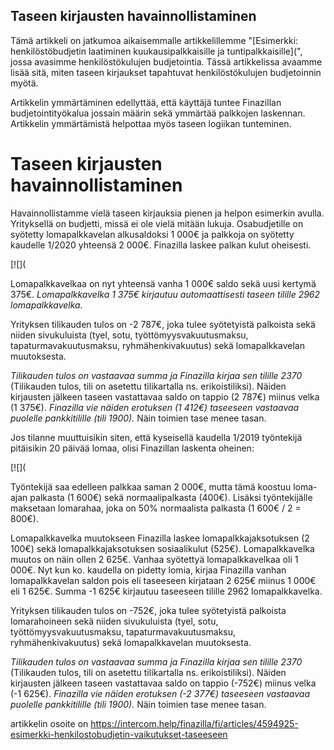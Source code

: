## Taseen kirjausten havainnollistaminen

Tämä artikkeli on jatkumoa aikaisemmalle artikkelillemme "[Esimerkki: henkilöstöbudjetin laatiminen kuukausipalkkaisille ja tuntipalkkaisille](", jossa avasimme henkilöstökulujen budjetointia. Tässä artikkelissa avaamme lisää sitä, miten taseen kirjaukset tapahtuvat henkilöstökulujen budjetoinnin myötä.

Artikkelin ymmärtäminen edellyttää, että käyttäjä tuntee Finazillan budjetointityökalua jossain määrin sekä ymmärtää palkkojen laskennan. Artikkelin ymmärtämistä helpottaa myös taseen logiikan tunteminen.

# **Taseen kirjausten havainnollistaminen**

Havainnollistamme vielä taseen kirjauksia pienen ja helpon esimerkin avulla. Yrityksellä on budjetti, missä ei ole vielä mitään lukuja. Osabudjetille on syötetty lomapalkkavelan alkusaldoksi 1 000€ ja palkkoja on syötetty kaudelle 1/2020 yhteensä 2 000€. Finazilla laskee palkan kulut oheisesti.

[![](

Lomapalkkavelkaa on nyt yhteensä vanha 1 000€ saldo sekä uusi kertymä 375€. *Lomapalkkavelka 1 375€ kirjautuu automaattisesti taseen tilille 2962 lomapalkkavelka.* 

Yrityksen tilikauden tulos on -2 787€, joka tulee syötetyistä palkoista sekä niiden sivukuluista (tyel, sotu, työttömyysvakuutusmaksu, tapaturmavakuutusmaksu, ryhmähenkivakuutus) sekä lomapalkkavelan muutoksesta.

*Tilikauden tulos on vastaavaa summa ja Finazilla kirjaa sen tilille 2370* (Tilikauden tulos, tili on asetettu tilikartalla ns. erikoistiliksi). Näiden kirjausten jälkeen taseen vastattavaa saldo on tappio (2 787€) miinus velka (1 375€). *Finazilla vie näiden erotuksen (1 412€) taseeseen vastaavaa puolelle pankkitilille (tili 1900).* Näin toimien tase menee tasan.

Jos tilanne muuttuisikin siten, että kyseisellä kaudella 1/2019 työntekijä pitäisikin 20 päivää lomaa, olisi Finazillan laskenta oheinen:

[![](

Työntekijä saa edelleen palkkaa saman 2 000€, mutta tämä koostuu loma-ajan palkasta (1 600€) sekä normaalipalkasta (400€). Lisäksi työntekijälle maksetaan lomarahaa, joka on 50% normaalista palkasta (1 600€ / 2 = 800€).

Lomapalkkavelka muutokseen Finazilla laskee lomapalkkajaksotuksen (2 100€) sekä lomapalkkajaksotuksen sosiaalikulut (525€). Lomapalkkavelka muutos on näin ollen 2 625€. Vanhaa syötettyä lomapalkkavelkaa oli 1 000€. Nyt kun ko. kaudella on pidetty lomia, kirjaa Finazilla vanhan lomapalkkavelan saldon pois eli taseeseen kirjataan 2 625€ miinus 1 000€ eli 1 625€. Summa -1 625€ kirjautuu taseeseen tilille 2962 lomapalkkavelka.

Yrityksen tilikauden tulos on -752€, joka tulee syötetyistä palkoista lomarahoineen sekä niiden sivukuluista (tyel, sotu, työttömyysvakuutusmaksu, tapaturmavakuutusmaksu, ryhmähenkivakuutus) sekä lomapalkkavelan muutoksesta.

*Tilikauden tulos on vastaavaa summa ja Finazilla kirjaa sen tilille 2370* (Tilikauden tulos, tili on asetettu tilikartalla ns. erikoistiliksi). Näiden kirjausten jälkeen taseen vastattavaa saldo on tappio (-752€) miinus velka (-1 625€). *Finazilla vie näiden erotuksen (-2 377€) taseeseen vastaavaa puolelle pankkitilille (tili 1900).* Näin toimien tase menee tasan.



artikkelin osoite on https://intercom.help/finazilla/fi/articles/4594925-esimerkki-henkilostobudjetin-vaikutukset-taseeseen

